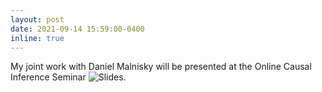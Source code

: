 ```yaml
---
layout: post
date: 2021-09-14 15:59:00-0400
inline: true
---
```


My joint work with Daniel Malnisky will be presented at the Online Causal Inference Seminar ![Slides](https://drive.google.com/file/d/1-yRmKnpwPSKiXlSq1sbaZ3Y0EqYeHy9U/view).
